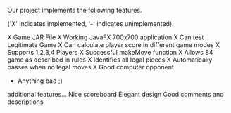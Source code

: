 Our project implements the following features.

('X' indicates implemented, '-' indicates unimplemented).

X Game JAR File
X Working JavaFX 700x700 application
X Can test Legitimate Game
X Can calculate player score in different game modes
X Supports 1,2,3,4 Players
X Successful makeMove function
X Allows 84 game as described in rules
X Identifies all legal pieces
X Automatically passes when no legal moves
X Good computer opponent

- Anything bad ;)

additional features...
Nice scoreboard
Elegant design
Good comments and descriptions